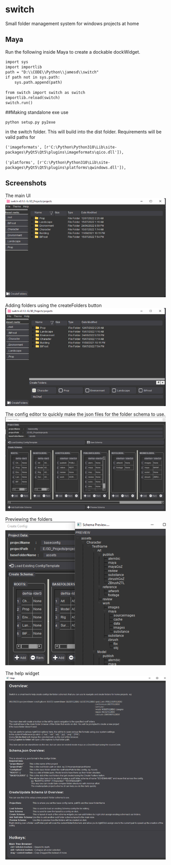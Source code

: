 # switch
Small folder management system for windows projects at home

## Maya
Run the following inside Maya to create a dockable dockWidget.

````
import sys
import importlib
path = "D:\\CODE\\Python\\jamesd\\switch"
if path not in sys.path:
    sys.path.append(path)

from switch import switch as switch
importlib.reload(switch)
switch.run()
````

##Making standalone exe use 
````
python setup.py py2exe
````
in the switch folder. This will build into the dist folder.
Requirements will be valid paths for
````
('imageformats', [r'C:\Python\Python310\Lib\site-packages\PyQt5\Qt5\plugins\imageformats\qico.dll']),

('platforms', [r'C:\Python\Python310\Lib\site-packages\PyQt5\Qt5\plugins\platforms\qwindows.dll']),
````

Screenshots
-----------

The main UI<br>
![main_ui](media/main_ui_ss.png)

Adding folders using the createFolders button<br>
![main_ui](media/createFolders_ui_ss.png)

The config editor to quickly make the json files for the folder schema to use.<br>
![main_ui](media/createConfig_ui_ss.png)

Previewing the folders<br>
![main_ui](media/preview_ui_ss.png)

The help widget<br>
![main_ui](media/help_ui_ss.png)
